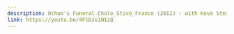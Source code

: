 ```yaml
---
description: Ochuo's Funeral_Chalo_Stivo_Franco (2011) - with Kevo Stero
link: https://youtu.be/4FlDzv1NIzQ
---
```

